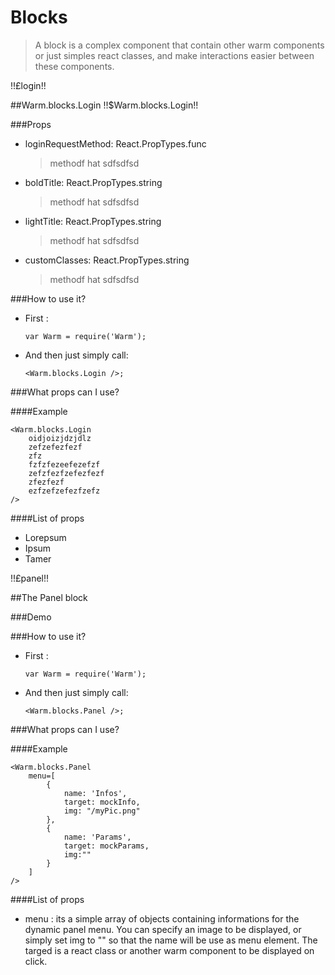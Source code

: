 # Blocks
> A block is a complex component that contain other warm components or just simples react classes, and make interactions easier between these components.

!!£login!!

##Warm.blocks.Login !!$Warm.blocks.Login!!

###Props
- loginRequestMethod: React.PropTypes.func

  > methodf hat sdfsdfsd

- boldTitle: React.PropTypes.string

  > methodf hat sdfsdfsd

- lightTitle: React.PropTypes.string

  > methodf hat sdfsdfsd

- customClasses: React.PropTypes.string

  > methodf hat sdfsdfsd

###How to use it?
- First :

  ```
  var Warm = require('Warm');
  ```

- And then just simply call:

  ```
  <Warm.blocks.Login />;
  ```

###What props can I use?

####Example

```
<Warm.blocks.Login
    oidjoizjdzjdlz
    zefzefezfezf
    zfz
    fzfzfezeefezefzf
    zefzfezfzefezfezf
    zfezfezf
    ezfzefzefezfzefz
/>
```

####List of props
- Lorepsum
- Ipsum
- Tamer

!!£panel!!

##The Panel block

###Demo

###How to use it?
- First :

  ```
  var Warm = require('Warm');
  ```

- And then just simply call:

  ```
  <Warm.blocks.Panel />;
  ```

###What props can I use?

####Example

```
<Warm.blocks.Panel
    menu=[
        {
            name: 'Infos',
            target: mockInfo,
            img: "/myPic.png"
        },
        {
            name: 'Params',
            target: mockParams,
            img:""
        }
    ]
/>
```

####List of props
- menu : its a simple array of objects containing informations for the dynamic panel menu. You can specify an image to be displayed, or simply set img to "" so that the name will be use as menu element. The targed is a react class or another warm component to be displayed on click.
